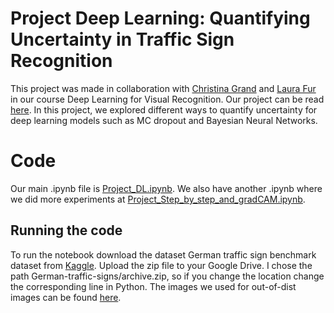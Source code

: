 # Project Deep Learning: Quantifying Uncertainty in Traffic Sign Recognition

This project was made in collaboration with [Christina Grand](https://github.com/Christinagrand) and [Laura Fur](https://github.com/lauramhfur) in our course Deep Learning for Visual Recognition. Our project can be read [here](https://github.com/BjarkeHautop/project-deep-learning/blob/main/Project_deep_learning.pdf). In this project, we explored different ways to quantify uncertainty for deep learning models such as MC dropout and Bayesian Neural Networks. 

# Code
Our main .ipynb file is [Project_DL.ipynb](https://github.com/BjarkeHautop/project-deep-learning/blob/main/Project_DL.ipynb). We also have another .ipynb where we did more experiments at [Project_Step_by_step_and_gradCAM.ipynb](https://github.com/BjarkeHautop/project-deep-learning/blob/main/Project_Step_by_step_and_gradCAM.ipynb).

## Running the code
To run the notebook download the dataset German traffic sign benchmark dataset from [Kaggle](https://www.kaggle.com/datasets/meowmeowmeowmeowmeow/gtsrb-german-traffic-sign/data). Upload the zip file to your Google Drive. I chose the path German-traffic-signs/archive.zip, so if you change the location change the corresponding line in Python. The images we used for out-of-dist images can be found [here](https://github.com/BjarkeHautop/project-deep-learning/tree/main/out-of-dist-images). 


